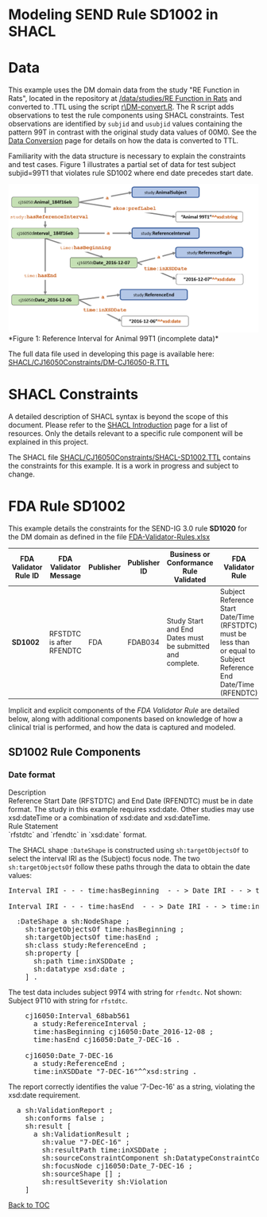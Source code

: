 <link href="styles.css?v=1" rel="stylesheet"/>

# Modeling SEND Rule SD1002 in SHACL


# Data 

This example uses the DM domain data from the study "RE Function in Rats", located in the repository at [/data/studies/RE Function in Rats](https://github.com/phuse-org/SENDConform/tree/master/data/studies/RE%20Function%20in%20Rats) and converted to .TTL using the script [r\\DM-convert.R](https://github.com/phuse-org/SENDConform/blob/master/r/DM-convert.R). The R script adds observations to test the rule components using SHACL constraints. Test observations are identified by `subjid` and `usubjid` values containing the pattern 99T<n> in contrast with the original study data values of 00M0<n>. See the [Data Conversion](DataConversion.md) page for details on how the data is converted to TTL.

Familiarity with the data structure is necessary to explain the constraints and test cases. Figure 1 illustrates a partial set of data for test subject subjid=99T1 that violates rule SD1002 where end date precedes start date.

<img src="images/RefIntervalDataFail.PNG"/>
*Figure 1: Reference Interval for Animal 99T1 (incomplete data)*


The full data file used in developing this page is available here: [SHACL/CJ16050Constraints/DM-CJ16050-R.TTL](https://github.com/phuse-org/SENDConform/blob/master/SHACL/CJ16050Constraints/DM-CJ16050-R.TT)


# SHACL Constraints

A detailed description of SHACL syntax is beyond the scope of this document. Please refer to the [SHACL Introduction](SHACL-Intro.md) page for a list of resources. Only the details relevant to a specific rule component will be explained in this project.

The SHACL file [SHACL/CJ16050Constraints/SHACL-SD1002.TTL](https://github.com/phuse-org/SENDConform/blob/master/SHACL/CJ16050Constraints\SHACL-SD1002.TTL) contains the constraints for this example. It is a work in progress and subject to change.  



# FDA Rule SD1002

This example details the constraints for the SEND-IG 3.0 rule **SD1020** for the DM domain as defined in the file [FDA-Validator-Rules.xlsx](https://github.com/phuse-org/SENDConform/tree/master/doc/FDA/FDA-Validator-Rules.xlsx)

FDA Validator Rule ID | FDA Validator Message | Publisher|  Publisher ID | Business or Conformance Rule Validated | FDA Validator Rule  
------|-------------------|-----|-------|--------------------------|-----------------------------
**SD1002** |RFSTDTC is after RFENDTC | FDA| FDAB034    |Study Start and End Dates must be submitted and complete. | Subject Reference Start Date/Time (RFSTDTC) must be less than or equal to Subject Reference End Date/Time (RFENDTC)

Implicit and explicit components of the  *FDA Validator Rule* are detailed below, along with additional components based on knowledge of how a clinical trial is performed, and how the data is captured and modeled. 


## SD1002 Rule Components

### Date format

<div class='def'>
  <div class='def-header'>Description</div>
  Reference Start Date (RFSTDTC) and End Date (RFENDTC) must be in 
  <font class="emph">date format</font>. The study in this example requires
  xsd:date. Other studies may use xsd:dateTime or a combination of xsd:date 
  and xsd:dateTime.
</div>

<div class='ruleState'>
  <div class='ruleState-header'>Rule Statement</div>
  `rfstdtc` and `rfendtc` in `xsd:date` format.  
</div>

The SHACL shape `:DateShape` is constructed using `sh:targetObjectsOf` to select the interval IRI as the (Subject) focus node. The two `sh:targetObjectsOf` follow these paths through the data to obtain the date values: 

<pre>
<font class='objectIRI'>Interval IRI</font> - - - <font class='predicate'>time:hasBeginning</font>  - - > <font class='objectIRI'>Date IRI</font> - - > <font class='predicate'>time:inXSDDate</font> - - > <font class='literal'>Date value</font>

<font class='objectIRI'>Interval IRI</font> - - - <font class='predicate'>time:hasEnd</font>  - - > <font class='objectIRI'>Date IRI</font> - - > <font class='predicate'>time:inXSDDate</font> - - > <font class='literal'>Date value</font>
</pre>

<pre class="shacl">
  :DateShape a sh:NodeShape ;
    sh:targetObjectsOf time:hasBeginning ;
    sh:targetObjectsOf time:hasEnd ;
    sh:class study:ReferenceEnd ;
    sh:property [
      sh:path time:inXSDDate ;  
      sh:datatype xsd:date ;
    ] .  
</pre>

The test data includes subject 99T4 with string for `rfendtc`. Not shown: Subject 9T10 with string for `rfstdtc`.
<pre class="data">
    cj16050:Interval_68bab561
      a study:ReferenceInterval ;
      time:hasBeginning cj16050:Date_2016-12-08 ;
      time:hasEnd cj16050:Date_7-DEC-16 .
       
    cj16050:Date_7-DEC-16
      a study:ReferenceEnd ;
      time:inXSDDate <font class='error'>"7-DEC-16"^^xsd:string</font> .
</pre>


The report correctly identifies the value '7-Dec-16' as a string, violating the xsd:date requirement.
<pre class="report">
  a sh:ValidationReport ;
    sh:conforms false ;
    sh:result [
      a sh:ValidationResult ;
        sh:value "<font class='error'>7-DEC-16</font>" ;
        sh:resultPath time:inXSDDate ;
        sh:sourceConstraintComponent sh:DatatypeConstraintComponent ;
        sh:focusNode <font class='objectIRI'>cj16050:Date_7-DEC-16 </font>;
        sh:sourceShape [] ;
        sh:resultSeverity sh:<font class='error'>Violation</font>
    ]  
</pre>


[Back to TOC](TableOfContents.md)
